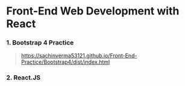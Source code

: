 # Front-End Web Development with React

### 1. Bootstrap 4 Practice
> https://sachinverma53121.github.io/Front-End-Practice/Bootstrap4/dist/index.html
### 2. React.JS

